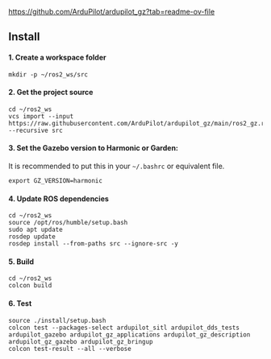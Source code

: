 https://github.com/ArduPilot/ardupilot_gz?tab=readme-ov-file
## Install

#### 1. Create a workspace folder
```shell
mkdir -p ~/ros2_ws/src
```
#### 2. Get the project source
```shell
cd ~/ros2_ws
vcs import --input https://raw.githubusercontent.com/ArduPilot/ardupilot_gz/main/ros2_gz.repos --recursive src
```
#### 3. Set the Gazebo version to Harmonic or Garden:

It is recommended to put this in your `~/.bashrc` or equivalent file.
```shell
export GZ_VERSION=harmonic
```
#### 4. Update ROS dependencies
```shell
cd ~/ros2_ws
source /opt/ros/humble/setup.bash
sudo apt update
rosdep update
rosdep install --from-paths src --ignore-src -y
```
#### 5. Build
```shell
cd ~/ros2_ws
colcon build
```
#### 6. Test
```shell
source ./install/setup.bash
colcon test --packages-select ardupilot_sitl ardupilot_dds_tests ardupilot_gazebo ardupilot_gz_applications ardupilot_gz_description ardupilot_gz_gazebo ardupilot_gz_bringup
colcon test-result --all --verbose
```